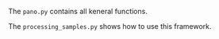 The `pano.py` contains all keneral functions.

The `processing_samples.py` shows how to use this framework.
